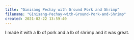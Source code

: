 ```yaml
---
title: "Ginisang Pechay with Ground Pork and Shrimp"
filename: "Ginisang-Pechay-with-Ground-Pork-and-Shrimp"
created: 2021-02-22 13:59:40
---
```

I made it with a lb of pork and a lb of shrimp and it was great.
